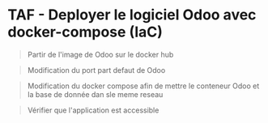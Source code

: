 # TAF - Deployer le logiciel Odoo avec docker-compose (IaC)

> Partir de l'image de Odoo sur le docker hub

> Modification du port part defaut de Odoo
 
> Modification du docker compose afin de mettre le conteneur Odoo et la base de donnée dan sle meme reseau

> Vérifier que l'application est accessible
